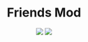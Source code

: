 <h1 align="center">Friends Mod</h1>
<p align="center">
<a href="https://modrinth.com/project/friends-mod"><img src="https://img.shields.io/modrinth/dt/friends-mod?logo=modrinth&label=&suffix=%20&style=flat&color=242629&labelColor=5ca424&logoColor=1c1c1c"></a>
<a href="https://discord.gg/ZHdwc7up5p"><img src="https://img.shields.io/discord/1257376580544761886"></a>
